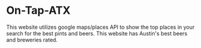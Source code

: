 # On-Tap-ATX 

This website utilizes google maps/places API to show the top places in your search for the best pints and beers. This website has Austin's best beers and breweries rated. 
